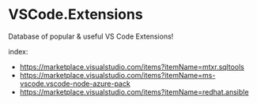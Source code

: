 # VSCode.Extensions
Database of popular &amp; useful VS Code Extensions!

index:
- https://marketplace.visualstudio.com/items?itemName=mtxr.sqltools
- https://marketplace.visualstudio.com/items?itemName=ms-vscode.vscode-node-azure-pack
- https://marketplace.visualstudio.com/items?itemName=redhat.ansible

